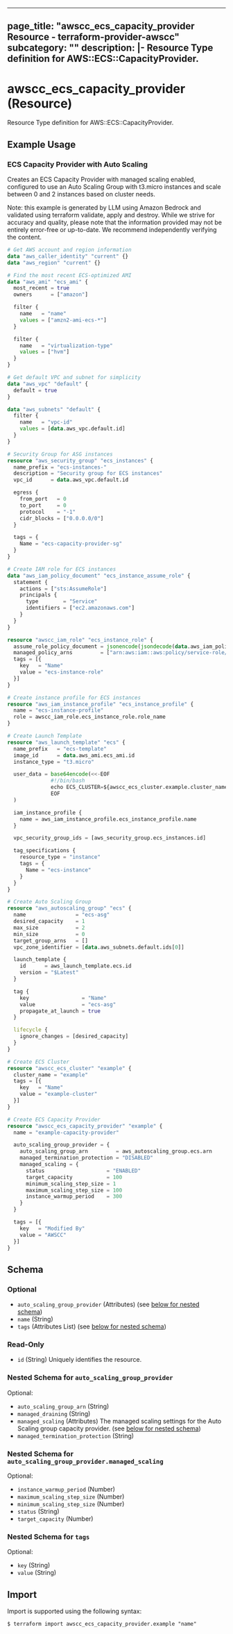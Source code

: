 
---
page_title: "awscc_ecs_capacity_provider Resource - terraform-provider-awscc"
subcategory: ""
description: |-
  Resource Type definition for AWS::ECS::CapacityProvider.
---

# awscc_ecs_capacity_provider (Resource)

Resource Type definition for AWS::ECS::CapacityProvider.

## Example Usage

### ECS Capacity Provider with Auto Scaling

Creates an ECS Capacity Provider with managed scaling enabled, configured to use an Auto Scaling Group with t3.micro instances and scale between 0 and 2 instances based on cluster needs.
                                
Note: this example is generated by LLM using Amazon Bedrock and validated using terraform validate, apply and destroy. While we strive for accuracy and quality, please note that the information provided may not be entirely error-free or up-to-date. We recommend independently verifying the content.

```terraform
# Get AWS account and region information
data "aws_caller_identity" "current" {}
data "aws_region" "current" {}

# Find the most recent ECS-optimized AMI
data "aws_ami" "ecs_ami" {
  most_recent = true
  owners      = ["amazon"]

  filter {
    name   = "name"
    values = ["amzn2-ami-ecs-*"]
  }

  filter {
    name   = "virtualization-type"
    values = ["hvm"]
  }
}

# Get default VPC and subnet for simplicity
data "aws_vpc" "default" {
  default = true
}

data "aws_subnets" "default" {
  filter {
    name   = "vpc-id"
    values = [data.aws_vpc.default.id]
  }
}

# Security Group for ASG instances
resource "aws_security_group" "ecs_instances" {
  name_prefix = "ecs-instances-"
  description = "Security group for ECS instances"
  vpc_id      = data.aws_vpc.default.id

  egress {
    from_port   = 0
    to_port     = 0
    protocol    = "-1"
    cidr_blocks = ["0.0.0.0/0"]
  }

  tags = {
    Name = "ecs-capacity-provider-sg"
  }
}

# Create IAM role for ECS instances
data "aws_iam_policy_document" "ecs_instance_assume_role" {
  statement {
    actions = ["sts:AssumeRole"]
    principals {
      type        = "Service"
      identifiers = ["ec2.amazonaws.com"]
    }
  }
}

resource "awscc_iam_role" "ecs_instance_role" {
  assume_role_policy_document = jsonencode(jsondecode(data.aws_iam_policy_document.ecs_instance_assume_role.json))
  managed_policy_arns         = ["arn:aws:iam::aws:policy/service-role/AmazonEC2ContainerServiceforEC2Role"]
  tags = [{
    key   = "Name"
    value = "ecs-instance-role"
  }]
}

# Create instance profile for ECS instances
resource "aws_iam_instance_profile" "ecs_instance_profile" {
  name = "ecs-instance-profile"
  role = awscc_iam_role.ecs_instance_role.role_name
}

# Create Launch Template
resource "aws_launch_template" "ecs" {
  name_prefix   = "ecs-template"
  image_id      = data.aws_ami.ecs_ami.id
  instance_type = "t3.micro"

  user_data = base64encode(<<-EOF
              #!/bin/bash
              echo ECS_CLUSTER=${awscc_ecs_cluster.example.cluster_name} >> /etc/ecs/ecs.config
              EOF
  )

  iam_instance_profile {
    name = aws_iam_instance_profile.ecs_instance_profile.name
  }

  vpc_security_group_ids = [aws_security_group.ecs_instances.id]

  tag_specifications {
    resource_type = "instance"
    tags = {
      Name = "ecs-instance"
    }
  }
}

# Create Auto Scaling Group
resource "aws_autoscaling_group" "ecs" {
  name                = "ecs-asg"
  desired_capacity    = 1
  max_size            = 2
  min_size            = 0
  target_group_arns   = []
  vpc_zone_identifier = [data.aws_subnets.default.ids[0]]

  launch_template {
    id      = aws_launch_template.ecs.id
    version = "$Latest"
  }

  tag {
    key                 = "Name"
    value               = "ecs-asg"
    propagate_at_launch = true
  }

  lifecycle {
    ignore_changes = [desired_capacity]
  }
}

# Create ECS Cluster
resource "awscc_ecs_cluster" "example" {
  cluster_name = "example"
  tags = [{
    key   = "Name"
    value = "example-cluster"
  }]
}

# Create ECS Capacity Provider
resource "awscc_ecs_capacity_provider" "example" {
  name = "example-capacity-provider"

  auto_scaling_group_provider = {
    auto_scaling_group_arn         = aws_autoscaling_group.ecs.arn
    managed_termination_protection = "DISABLED"
    managed_scaling = {
      status                    = "ENABLED"
      target_capacity           = 100
      minimum_scaling_step_size = 1
      maximum_scaling_step_size = 100
      instance_warmup_period    = 300
    }
  }

  tags = [{
    key   = "Modified By"
    value = "AWSCC"
  }]
}
```

<!-- schema generated by tfplugindocs -->
## Schema

### Optional

- `auto_scaling_group_provider` (Attributes) (see [below for nested schema](#nestedatt--auto_scaling_group_provider))
- `name` (String)
- `tags` (Attributes List) (see [below for nested schema](#nestedatt--tags))

### Read-Only

- `id` (String) Uniquely identifies the resource.

<a id="nestedatt--auto_scaling_group_provider"></a>
### Nested Schema for `auto_scaling_group_provider`

Optional:

- `auto_scaling_group_arn` (String)
- `managed_draining` (String)
- `managed_scaling` (Attributes) The managed scaling settings for the Auto Scaling group capacity provider. (see [below for nested schema](#nestedatt--auto_scaling_group_provider--managed_scaling))
- `managed_termination_protection` (String)

<a id="nestedatt--auto_scaling_group_provider--managed_scaling"></a>
### Nested Schema for `auto_scaling_group_provider.managed_scaling`

Optional:

- `instance_warmup_period` (Number)
- `maximum_scaling_step_size` (Number)
- `minimum_scaling_step_size` (Number)
- `status` (String)
- `target_capacity` (Number)



<a id="nestedatt--tags"></a>
### Nested Schema for `tags`

Optional:

- `key` (String)
- `value` (String)

## Import

Import is supported using the following syntax:

```shell
$ terraform import awscc_ecs_capacity_provider.example "name"
```
